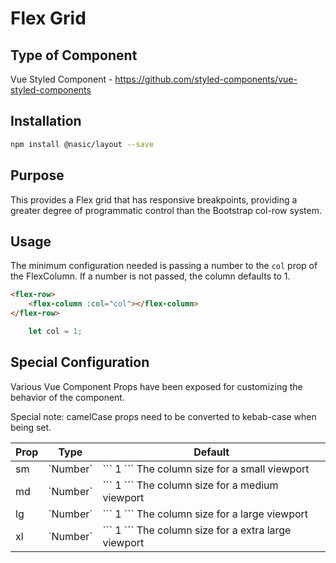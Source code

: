 # Flex Grid

## Type of Component

Vue Styled Component - https://github.com/styled-components/vue-styled-components

## Installation

```bash
npm install @nasic/layout --save
```

## Purpose

This provides a Flex grid that has responsive breakpoints, providing a greater degree of programmatic control than the Bootstrap col-row system.

## Usage

The minimum configuration needed is passing a number to the `col` prop of the FlexColumn. If a number is not passed, the column defaults to 1.

```html
<flex-row>
    <flex-column :col="col"></flex-column>
</flex-row>
```
```javascript
    let col = 1;
```

## Special Configuration

Various Vue Component Props have been exposed for customizing the behavior of the component.

Special note: camelCase props need to be converted to kebab-case when being set.

<table>
    <thead>
        <tr>
            <th>Prop</th>
            <th>Type</th>
            <th>Default</th>
        </tr>
    </thead>
    <tbody>
        <tr>
            <td>sm</td>
            <td>`Number`</td>
            <td>
                ```
                1
                ```
                The column size for a small viewport
            </td>
        </tr>
        <tr>
            <td>md</td>
            <td>`Number`</td>
            <td>
                ```
                1
                ```
                The column size for a medium viewport
            </td>
        </tr>
        <tr>
            <td>lg</td>
            <td>`Number`</td>
            <td>
                ```
                1
                ```
                The column size for a large viewport
            </td>
        </tr>
        <tr>
            <td>xl</td>
            <td>`Number`</td>
            <td>
                ```
                1
                ```
                The column size for a extra large viewport
            </td>
        </tr>
    </tbody>
</table>
